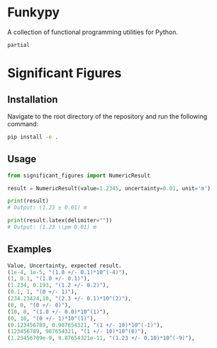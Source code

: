 # Funkypy

A collection of functional programming utilities for Python.


```
partial
```



# Significant Figures

## Installation
Navigate to the root directory of the repository and run the following command:

```bash
pip install -e . 
```

## Usage
```python
from significant_figures import NumericResult

result = NumericResult(value=1.2345, uncertainty=0.01, unit='m')

print(result)
# Output: (1.23 ± 0.01) m

print(result.latex(delimiter=""))
# Output: (1.23 \\pm 0.01) m
```


## Examples
```Python
Value, Uncertainty, expected result. 
(1e-4, 1e-5, "(1.0 +/- 0.1)*10^(-4)"),
(1, 0.1, "(1.0 +/- 0.1)"),
(1.234, 0.193, "(1.2 +/- 0.2)"),
(0.1, 1, "(0 +/- 1)"),
(234.23424,10, "(2.3 +/- 0.1)*10^(2)"),
(0, 0, "(0 +/- 0)"),
(10, 0, "(1.0 +/- 0.0)*10^(1)"),
(0, 10, "(0 +/- 1)*10^(1)"),
(0.123456789, 0.987654321, "(1 +/- 10)*10^(-1)"),
(123456789, 987654321, "(1 +/- 10)*10^(8)"),
(1.23456789e-9, 9.87654321e-11, "(1.23 +/- 0.10)*10^(-9)"),
```